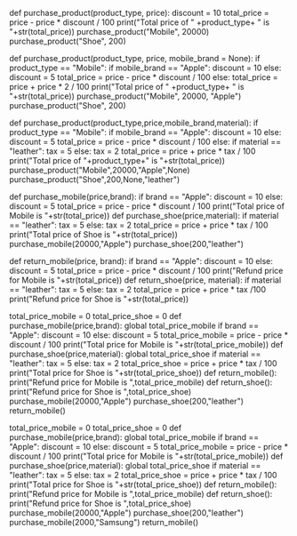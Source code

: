 def purchase_product(product_type, price):
    discount = 10
    total_price = price - price * discount / 100
    print("Total price of " +product_type+ " is "+str(total_price))
purchase_product("Mobile", 20000)
purchase_product("Shoe", 200)


def purchase_product(product_type, price, mobile_brand = None):
    if product_type == "Mobile":
        if mobile_brand == "Apple":
            discount = 10
        else:
            discount = 5
        total_price = price - price * discount / 100
    else:
        total_price = price + price * 2 / 100
    print("Total price of " +product_type+ " is "+str(total_price))
purchase_product("Mobile", 20000, "Apple")
purchase_product("Shoe", 200)


<!-- The solution we came up with has a key problem. Data for mobiles and shoes are mixed up in the same code. If we have to make changes to the logic for purchasing shoes, we have to modify method that has logic for both shoes and mobiles.

For example, if we have to add 'material' to the shoe and have a 5% tax on 'leather' shoes, then we have to go through code related to mobile as well, as shown below: -->

def purchase_product(product_type,price,mobile_brand,material):
    if product_type == "Mobile":
        if mobile_brand == "Apple":
            discount = 10
        else:
            discount = 5
        total_price = price - price * discount / 100
    else:
        if material == "leather":
            tax = 5
        else:
            tax = 2
        total_price = price + price * tax / 100
    print("Total price of "+product_type+" is "+str(total_price))
purchase_product("Mobile",20000,"Apple",None)
purchase_product("Shoe",200,None,"leather")


<!-- A better solution would be to modularize the code and separate the logic for Mobiles and Shoes.

Modify the code as per the below guidelines:

Create two functions: purchase_mobile and purchase_shoe.

purchase_mobile() takes two parameters: price and brand.

purchase_shoe() takes two parameters: price and material.

If the mobile brand is “Apple”, discount is 10%, else discount is 5%.

If the shoe material is “leather”, tax is 5%, else tax is 2%.

The modified code would look something like this: -->

def purchase_mobile(price,brand):
    if brand == "Apple":
        discount = 10
    else:
        discount = 5
    total_price = price - price * discount / 100
    print("Total price of Mobile is "+str(total_price))
def purchase_shoe(price,material):
    if material == "leather":
        tax = 5
    else:
        tax = 2
    total_price = price + price * tax / 100
    print("Total price of Shoe is "+str(total_price))
purchase_mobile(20000,"Apple")
purchase_shoe(200,"leather")


<!-- How do we go about displaying the refund amount? One way is to recalculate the price as shown below. Here, price calculation logic is repeated in purchase as well as in return functions. This obviously is a bad idea. -->

def return_mobile(price, brand):
    if brand == "Apple":
        discount = 10
    else:
        discount = 5
    total_price = price - price * discount / 100
    print("Refund price for Mobile is "+str(total_price))
def return_shoe(price, material):
    if material == "leather":
        tax = 5
    else:
        tax = 2
    total_price = price + price * tax  /100
    print("Refund price for Shoe is "+str(total_price))

<!-- Alternatively we can use global variables.
 We calculate the price during purchase and store it in a global variable. Later during return we access the calculated price from the global variable. But this brings more complications than it tries to solve. -->

 total_price_mobile = 0
total_price_shoe = 0
def purchase_mobile(price,brand):
    global total_price_mobile
    if brand == "Apple":
        discount = 10
    else:
        discount = 5
    total_price_mobile = price - price * discount / 100
    print("Total price for Mobile is "+str(total_price_mobile))
def purchase_shoe(price,material):
    global total_price_shoe
    if material == "leather":
        tax = 5
    else:
        tax = 2
    total_price_shoe = price + price * tax / 100
    print("Total price for Shoe is "+str(total_price_shoe))
def return_mobile():
    print("Refund price for Mobile is ",total_price_mobile)
def return_shoe():
    print("Refund price for Shoe is ",total_price_shoe)
purchase_mobile(20000,"Apple")
purchase_shoe(200,"leather")
return_mobile()


<!-- What if we want to purchase two mobiles and return one of them? Which will be returned? Also, can we be sure that purchase_shoe() won't accidentally modify the global value for mobile? -->

total_price_mobile = 0
total_price_shoe = 0
def purchase_mobile(price,brand):
    global total_price_mobile
    if brand == "Apple":
        discount = 10
    else:
        discount = 5
    total_price_mobile = price - price * discount / 100
    print("Total price for Mobile is "+str(total_price_mobile))
def purchase_shoe(price,material):
    global total_price_shoe
    if material == "leather":
        tax = 5
    else:
        tax = 2
    total_price_shoe = price + price * tax / 100
    print("Total price for Shoe is "+str(total_price_shoe))
def return_mobile():
    print("Refund price for Mobile is ",total_price_mobile)
def return_shoe():
    print("Refund price for Shoe is ",total_price_shoe)
purchase_mobile(20000,"Apple")
purchase_shoe(200,"leather")
purchase_mobile(2000,"Samsung")
return_mobile()

<!-- We can see that with our current style of programming, we quickly run into complications trying to simulate real world scenarios, like purchasing and returning a product.

The problem arises due to the fact that in real life everything has some data/characteristic and behavior associated with it. We are not able to replicate this in the code. For example:

All mobiles have price, brand as its data and purchase, return as its behavior.

All shoes have price, material as its data and purchase, return as its behavior.

We need a way of programming which allows to club together the data and behavior, so that it becomes easier to code real world scenarios. -->



<!-- This style of programming where we create a template and create copies from that template is called Object Oriented Programming. This style allows us to code for scenarios closely linked with real life.

The template we create is called a Class and the copies we create out of it is called an Object. -->

